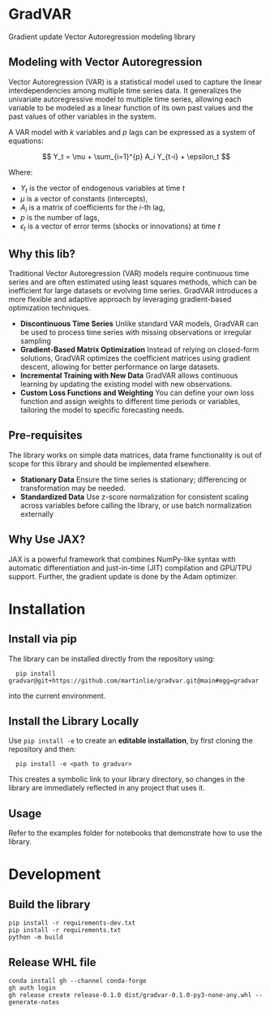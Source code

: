 # GradVAR

Gradient update Vector Autoregression modeling library

## Modeling with Vector Autoregression

Vector Autoregression (VAR) is a statistical model used to capture the linear interdependencies among multiple time series data. It generalizes the univariate autoregressive model to multiple time series, allowing each variable to be modeled as a linear function of its own past values and the past values of other variables in the system.

A VAR model with $k$ variables and $p$ lags can be expressed as a system of equations:

$$
Y_t = \mu + \sum_{i=1}^{p} A_i Y_{t-i} + \epsilon_t
$$

Where:
* $Y_t$ is the vector of endogenous variables at time $t$
* $\mu$ is a vector of constants (intercepts),
* $A_i$ is a matrix of coefficients for the $i$-th lag,
* $p$ is the number of lags,
* $\epsilon_t$ is a vector of error terms (shocks or innovations) at time $t$

## Why this lib?

Traditional Vector Autoregression (VAR) models require continuous time series and are often estimated using least squares methods, which can be inefficient for large datasets or evolving time series. GradVAR introduces a more flexible and adaptive approach by leveraging gradient-based optimization techniques.

* **Discontinuous Time Series** Unlike standard VAR models, GradVAR can be used to process time series with missing observations or irregular sampling
* **Gradient-Based Matrix Optimization** Instead of relying on closed-form solutions, GradVAR optimizes the coefficient matrices using gradient descent, allowing for better performance on large datasets.
* **Incremental Training with New Data** GradVAR allows continuous learning by updating the existing model with new observations.
* **Custom Loss Functions and Weighting** You can define your own loss function and assign weights to different time periods or variables, tailoring the model to specific forecasting needs.

## Pre-requisites

The library works on simple data matrices, data frame functionality is out of scope for this library and should be implemented elsewhere.

* **Stationary Data** Ensure the time series is stationary; differencing or transformation may be needed.
* **Standardized Data** Use z-score normalization for consistent scaling across variables before calling the library, or use batch normalization externally

## Why Use JAX?

JAX is a powerful framework that combines NumPy-like syntax with automatic differentiation and just-in-time (JIT) compilation and GPU/TPU support. Further, the gradient update is done by the Adam optimizer.

# Installation

## Install via pip

The library can be installed directly from the repository using:

      pip install gradvar@git+https://github.com/martinlie/gradvar.git@main#egg=gradvar

into the current environment. 

## Install the Library Locally

Use `pip install -e` to create an **editable installation**, by first cloning the repository and then:

      pip install -e <path to gradvar>
    
This creates a symbolic link to your library directory, so changes in the library are immediately reflected in any project that uses it.

## Usage

Refer to the examples folder for notebooks that demonstrate how to use the library.

# Development

## Build the library

```
pip install -r requirements-dev.txt
pip install -r requirements.txt
python -m build
```

## Release WHL file

```
conda install gh --channel conda-forge
gh auth login
gh release create release-0.1.0 dist/gradvar-0.1.0-py3-none-any.whl --generate-notes
```
